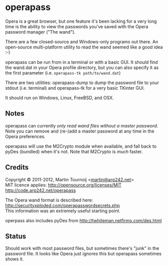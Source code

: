 operapass
=========

Opera is a great browser, but one feature it's been lacking for a very long
time is the ability to view the passwords you've saved with the Opera password
manager ("The wand"). 

There are a few closed-source and Windows-only programs out there. An
open-source multi-platform utility to read the wand seemed like a good idea :-) 

operapass can be run from in a terminal or with a basic GUI. It should find the
wand.dat in your Opera profile directory, but you can also specify it as the
first parameter (i.e. `operapass-tk path/to/wand.dat`)

There are two utilities: operapass-dump to dump the password file to your
stdout (i.e. terminal) and operapass-tk for a very basic TKinter GUI. 

It should run on Windows, Linux, FreeBSD, and OSX.

Notes
-----
operapass can currently *only read wand files without a master password*. Note
you can remove and (re-)add a master password at any time in the Opera
preferences. 

operapass will use the M2Crypto module when available, and fall back to pyDes
(bundled) when it's not. Note that M2Crypto is *much* faster.

Credits
-------
Copyright © 2011-2012, Martin Tournoij <<martin@arp242.net>>  
MIT licence applies: http://opensource.org/licenses/MIT  
http://code.arp242.net/operapass  

The Opera wand format is described here:  
http://securityxploded.com/operapasswordsecrets.php  
This information was an extremely useful starting point. 

operpass also includes pyDes from http://twhiteman.netfirms.com/des.html 

Status
------
Should work with most password files, but sometimes there's "junk" in the
password file. It looks like Opera just ignores this but operapass sometimes
shows it.
